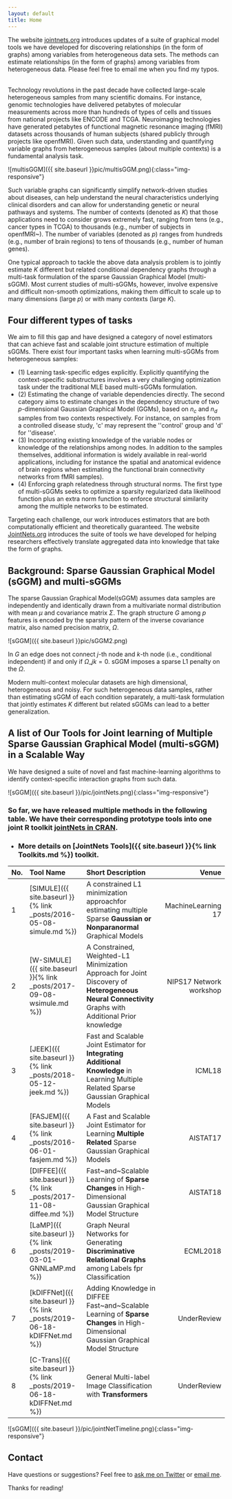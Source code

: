 ```yaml
---
layout: default
title: Home
---
```


 <div> The website  <a href="http://jointnets.org/">jointnets.org</a> introduces updates of a suite of graphical model tools we have developed for discovering relationships (in the form of graphs) among variables from heterogeneous data sets. The methods can estimate relationships (in the form of graphs) among variables from heterogeneous data. Please feel free to email me when you find my typos. </div>


<br>

Technology revolutions in the past decade have collected large-scale heterogeneous samples from many scientific domains. For instance, genomic technologies have delivered petabytes of molecular measurements across more than hundreds of types of cells and tissues from national projects like ENCODE and TCGA. Neuroimaging technologies have generated petabytes of functional magnetic resonance imaging (fMRI) datasets across thousands of human subjects (shared publicly through projects like openfMRI). Given such data, understanding and quantifying variable graphs from heterogeneous samples (about multiple contexts) is a fundamental analysis task. 

![multisGGM]({{ site.baseurl }}pic/multisGGM.png){:class="img-responsive"}

Such variable graphs can significantly simplify network-driven studies about diseases, can help understand the neural characteristics underlying clinical disorders and can allow for understanding genetic or neural pathways and systems.  The number of contexts (denoted as $K$) that those applications need to consider grows extremely fast, ranging from tens (e.g., cancer types in TCGA) to thousands (e.g., number of subjects in openfMRI~). The number of variables (denoted as $p$) ranges from hundreds (e.g., number of brain regions) to tens of thousands (e.g., number of human genes). 


One typical approach to tackle the above data analysis problem is to jointly estimate $K$ different but related conditional dependency graphs 
through a multi-task formulation of the sparse Gaussian Graphical Model 
(multi-sGGM). 
Most current studies of multi-sGGMs, however, involve expensive and difficult non-smooth optimizations, making them difficult to scale up to many dimensions (large $p$) or with many contexts (large $K$). 

## Four different types of tasks 

We aim to fill this gap and have designed a category of novel estimators that can achieve fast and scalable joint structure estimation of multiple sGGMs. There exist four important tasks when learning multi-sGGMs from heterogeneous samples: 

- (1) Learning task-specific edges explicitly. Explicitly quantifying the context-specific substructures involves a very challenging optimization task under the traditional MLE based multi-sGGMs formulation. 
- (2) Estimating the change of variable dependencies directly. The second category aims to estimate changes in
the dependency structure of two $p$-dimensional Gaussian Graphical Model (GGMs), based on $n_c$ and $n_d$ samples from two contexts respectively. For instance, on samples from a controlled disease study, 'c' may represent the ''control' group and 'd' for ''disease'. 
- (3) Incorporating existing knowledge of the variable nodes or knowledge of the relationships among nodes. In addition to the samples themselves, additional information is widely available in real-world applications, including for instance the spatial and anatomical evidence of brain regions when estimating the functional brain connectivity networks from fMRI samples). 
- (4) Enforcing graph relatedness through structural norms. The first type of multi-sGGMs seeks to optimize a sparsity regularized data likelihood function plus an extra norm function to enforce structural similarity among the multiple networks to be estimated. 


Targeting each challenge, our work introduces estimators that are both computationally efficient and theoretically guaranteed.  The website [JointNets.org](http://jointnets.org/) introduces the suite of tools we have developed for helping researchers effectively translate aggregated data into knowledge that take the form of graphs. 



## Background: Sparse Gaussian Graphical Model (sGGM) and multi-sGGMs

The sparse Gaussian Graphical Model(sGGM) assumes data samples are independently and identically
drawn from  a multivariate normal distribution with  mean $\mu$ and covariance matrix $\Sigma$.  The graph structure $G$ among $p$ features is encoded by the sparsity pattern of the inverse covariance matrix, also named precision
matrix, $\Omega$.

![sGGM]({{ site.baseurl }}pic/sGGM2.png)

In $G$ an edge does not connect $j$-th node and $k$-th node (i.e., conditional independent) if and only if $\Omega\_{jk} = 0$. sGGM imposes a sparse L1 penalty on the $\Omega$.


Modern multi-context molecular datasets are high dimensional, heterogeneous and noisy. For such heterogeneous data samples, rather than estimating sGGM of each condition separately, a multi-task formulation that jointly estimates $K$ different but related sGGMs can lead to a better generalization.


## A list of Our Tools for Joint learning of Multiple Sparse Gaussian Graphical Model (multi-sGGM) in a Scalable Way


We have designed a suite of novel and fast machine-learning algorithms to identify context-specific interaction graphs from such data.


![sGGM]({{ site.baseurl }}/pic/jointNets.png){:class="img-responsive"}



### So far, we have released multiple methods in the following table. We have their corresponding prototype tools into one joint R toolkit [jointNets in CRAN](https://cran.r-project.org/web/packages/JointNets/index.html). 

- ### More details on [JointNets Tools]({{ site.baseurl }}{% link Toolkits.md %}) toolkit. 


| No. | Tool Name  |   Short Description | Venue |
| :--- | :----------- | :----------------- | ---------: |
| 1 | [SIMULE]({{ site.baseurl }}{% link _posts/2016-05-08-simule.md %}) | A constrained L1 minimization approachfor estimating multiple Sparse __**Gaussian or Nonparanormal**__ Graphical Models | MachineLearning 17 |
| 2 | [W-SIMULE]({{ site.baseurl }}{% link _posts/2017-09-08-wsimule.md %}) | A Constrained, Weighted-L1 Minimization Approach for Joint Discovery of __**Heterogeneous Neural Connectivity**__ Graphs with Additional Prior knowledge | NIPS17 Network workshop |
| 3 | [JEEK]({{ site.baseurl }}{% link _posts/2018-05-12-jeek.md %}) | Fast and Scalable Joint Estimator for __**Integrating Additional Knowledge**__ in Learning Multiple Related Sparse Gaussian Graphical Models | ICML18 |
| 4 | [FASJEM]({{ site.baseurl }}{% link _posts/2016-06-01-fasjem.md %})  | A Fast and Scalable Joint Estimator for Learning __**Multiple Related**__ Sparse Gaussian Graphical Models | AISTAT17 |
| 5 | [DIFFEE]({{ site.baseurl }}{% link _posts/2017-11-08-diffee.md %}) | Fast~and~Scalable Learning of __**Sparse Changes**__ in High-Dimensional Gaussian Graphical Model Structure | AISTAT18 |
| 6 | [LaMP]({{ site.baseurl }}{% link _posts/2019-03-01-GNNLaMP.md %}) | Graph Neural Networks for Generating __**Discriminative Relational Graphs**__ among Labels fpr Classification| ECML2018 |
| 7 | [kDIFFNet]({{ site.baseurl }}{% link _posts/2019-06-18-kDIFFNet.md %}) | Adding Knowledge in DIFFEE Fast~and~Scalable Learning of __**Sparse Changes**__ in High-Dimensional Gaussian Graphical Model Structure | UnderReview |
| 8 | [C-Trans]({{ site.baseurl }}{% link _posts/2019-06-18-kDIFFNet.md %}) |  General Multi-label Image Classification with  __**Transformers**__ | UnderReview |


![sGGM]({{ site.baseurl }}/pic/jointNetTimeline.png){:class="img-responsive"}


## Contact
Have questions or suggestions? Feel free to [ask me on Twitter](https://twitter.com/Qdatalab) or [email me](http://www.cs.virginia.edu/yanjun/).

Thanks for reading!


<!--
<hr>

<h1> Blog Posts </h1>

<hr>

<div class="posts">

  {% for post in site.posts  %}

  <div class="post">
    <h1 class="post-title">
      <a href="{{ site.baseurl }}{{ post.url }}">
        {{ post.title }}
      </a>
    </h1>

    <span class="post-date">{{ post.date | date_to_string }}</span>

    {{ post.content }}
  </div>
  {% endfor %}
</div>


<div class="posts">
  {% for post in paginator.posts %}
  <div class="post">
    <h1 class="post-title">
      <a href="{{ site.baseurl }}{{ post.url }}">
        {{ post.title }}
      </a>
    </h1>

    <span class="post-date">{{ post.date | date_to_string }}</span>

    {{ post.content }}
  </div>
  {% endfor %}
</div>

<div class="pagination">
  {% if paginator.next_page %}
    <a class="pagination-item older" href="{{ site.baseurl }}page{{paginator.next_page}}">Older</a>
  {% else %}
    <span class="pagination-item older">Older</span>
  {% endif %}
  {% if paginator.previous_page %}
    {% if paginator.page == 2 %}
      <a class="pagination-item newer" href="{{ site.baseurl }}">Newer</a>
    {% else %}
      <a class="pagination-item newer" href="{{ site.baseurl }}page{{paginator.previous_page}}">Newer</a>
    {% endif %}
  {% else %}
    <span class="pagination-item newer">Newer</span>
  {% endif %}
</div>
-->
